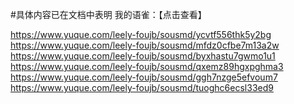 #具体内容已在文档中表明 
   我的语雀：【点击查看】 
                  


https://www.yuque.com/leely-foujb/sousmd/ycvtf556thk5y2bg
 https://www.yuque.com/leely-foujb/sousmd/mfdz0cfbe7m13a2w
https://www.yuque.com/leely-foujb/sousmd/byxhastu7gwmo1u1
https://www.yuque.com/leely-foujb/sousmd/qxemz89hgxpghma3
https://www.yuque.com/leely-foujb/sousmd/ggh7nzge5efvoum7
https://www.yuque.com/leely-foujb/sousmd/tuoghc6ecsl33ed9
